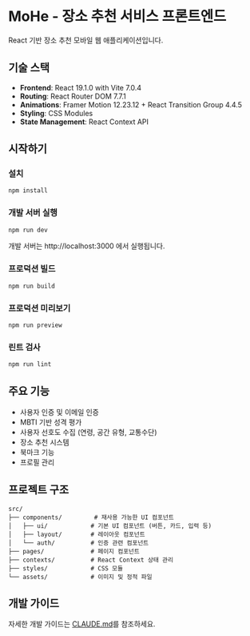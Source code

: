 # MoHe - 장소 추천 서비스 프론트엔드

React 기반 장소 추천 모바일 웹 애플리케이션입니다.

## 기술 스택

- **Frontend**: React 19.1.0 with Vite 7.0.4
- **Routing**: React Router DOM 7.7.1
- **Animations**: Framer Motion 12.23.12 + React Transition Group 4.4.5
- **Styling**: CSS Modules
- **State Management**: React Context API

## 시작하기

### 설치

```bash
npm install
```

### 개발 서버 실행

```bash
npm run dev
```

개발 서버는 http://localhost:3000 에서 실행됩니다.

### 프로덕션 빌드

```bash
npm run build
```

### 프로덕션 미리보기

```bash
npm run preview
```

### 린트 검사

```bash
npm run lint
```

## 주요 기능

- 사용자 인증 및 이메일 인증
- MBTI 기반 성격 평가
- 사용자 선호도 수집 (연령, 공간 유형, 교통수단)
- 장소 추천 시스템
- 북마크 기능
- 프로필 관리

## 프로젝트 구조

```
src/
├── components/         # 재사용 가능한 UI 컴포넌트
│   ├── ui/            # 기본 UI 컴포넌트 (버튼, 카드, 입력 등)
│   ├── layout/        # 레이아웃 컴포넌트
│   └── auth/          # 인증 관련 컴포넌트
├── pages/             # 페이지 컴포넌트
├── contexts/          # React Context 상태 관리
├── styles/            # CSS 모듈
└── assets/            # 이미지 및 정적 파일
```

## 개발 가이드

자세한 개발 가이드는 [CLAUDE.md](./CLAUDE.md)를 참조하세요.

